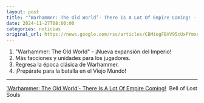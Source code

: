 ```yaml
---
layout: post
title: "‘Warhammer: The Old World’- There Is A Lot Of Empire Coming! - Bell of Lost Souls"
date: 2024-11-27T08:00:00
categories: noticias
original_url: https://news.google.com/rss/articles/CBMiogFBVV95cUxPYmxoZWRUMVppaHJlZEREYUsyRVJieXdaLXkxZGtmUVlGazg4U0YxMlVPYzB3bm93OEZHMU1IdGYzSlJQZXA4NG9SbTAtaWc1TjJfMFNtTFg2VDg3LWwwZXV4QkVKTWhEQ0ttVWtUSzUwemkxVmloY0l4eXM2dk9RUVlFZmN5WTEzLUpaNHB5anlUZUY0UmFzbW5jVHRaY20tRmc?oc=5
---
```



1. "Warhammer: The Old World" - ¡Nueva expansión del Imperio!
2. Más facciones y unidades para los jugadores.
3. Regresa la época clásica de Warhammer.
4. ¡Prepárate para la batalla en el Viejo Mundo!


---


[‘Warhammer: The Old World’- There Is A Lot Of Empire Coming!](https://news.google.com/rss/articles/CBMiogFBVV95cUxPYmxoZWRUMVppaHJlZEREYUsyRVJieXdaLXkxZGtmUVlGazg4U0YxMlVPYzB3bm93OEZHMU1IdGYzSlJQZXA4NG9SbTAtaWc1TjJfMFNtTFg2VDg3LWwwZXV4QkVKTWhEQ0ttVWtUSzUwemkxVmloY0l4eXM2dk9RUVlFZmN5WTEzLUpaNHB5anlUZUY0UmFzbW5jVHRaY20tRmc?oc=5)  Bell of Lost Souls